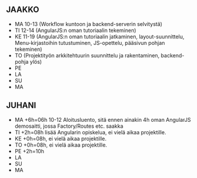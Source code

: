 ## JAAKKO

* MA 10-13 (Workflow kuntoon ja backend-serverin selvitystä)
* TI 12-14 (AngularJS:n oman tutoriaalin tekeminen)
* KE 11-19 (AngularJS:n oman tutoriaalin jatkaminen, layout-suunnittelu, Menu-kirjastoihin tutustuminen, JS-opettelu, pääsivun pohjan tekeminen)
* TO (Projektityön arkkitehtuurin suunnittelu ja rakentaminen, backend-pohja ylös)
* PE
* LA
* SU
* MA

## JUHANI

* MA +6h=06h 10-12 Aloitusluento, sitä ennen ainakin 4h oman AngularJS demosaitti, jossa Factory/Routes etc. saakka
* TI +2h=08h lisää Angularin opiskelua, ei vielä aikaa projektille.
* KE +0h=08h, ei vielä aikaa projektille.
* TO +0h=08h, ei vielä aikaa projektille.
* PE +2h=10h
* LA
* SU
* MA
